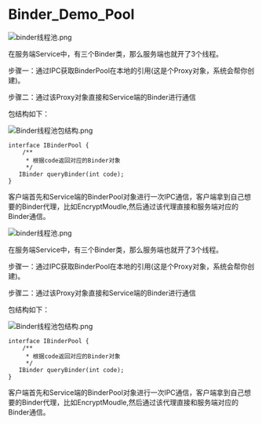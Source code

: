 # Binder_Demo_Pool

![binder线程池.png](https://upload-images.jianshu.io/upload_images/7769455-a390223bf4b138f7.png?imageMogr2/auto-orient/strip%7CimageView2/2/w/1240)

在服务端Service中，有三个Binder类，那么服务端也就开了3个线程。

步骤一：通过IPC获取BinderPool在本地的引用(这是个Proxy对象，系统会帮你创建)。

步骤二：通过该Proxy对象直接和Service端的Binder进行通信

包结构如下：

![Binder线程池包结构.png](https://upload-images.jianshu.io/upload_images/7769455-306b61b2ec6d6f9e.png?imageMogr2/auto-orient/strip%7CimageView2/2/w/1240)

    interface IBinderPool {
        /**
         * 根据code返回对应的Binder对象
         */
       IBinder queryBinder(int code); 
    }

客户端首先和Service端的BinderPool对象进行一次IPC通信，客户端拿到自己想要的Binder代理，比如EncryptMoudle,然后通过该代理直接和服务端对应的Binder通信。




![binder线程池.png](https://upload-images.jianshu.io/upload_images/7769455-a390223bf4b138f7.png?imageMogr2/auto-orient/strip%7CimageView2/2/w/1240)

在服务端Service中，有三个Binder类，那么服务端也就开了3个线程。

步骤一：通过IPC获取BinderPool在本地的引用(这是个Proxy对象，系统会帮你创建)。

步骤二：通过该Proxy对象直接和Service端的Binder进行通信

包结构如下：

![Binder线程池包结构.png](https://upload-images.jianshu.io/upload_images/7769455-306b61b2ec6d6f9e.png?imageMogr2/auto-orient/strip%7CimageView2/2/w/1240)

    interface IBinderPool {
        /**
         * 根据code返回对应的Binder对象
         */
       IBinder queryBinder(int code); 
    }

客户端首先和Service端的BinderPool对象进行一次IPC通信，客户端拿到自己想要的Binder代理，比如EncryptMoudle,然后通过该代理直接和服务端对应的Binder通信。




